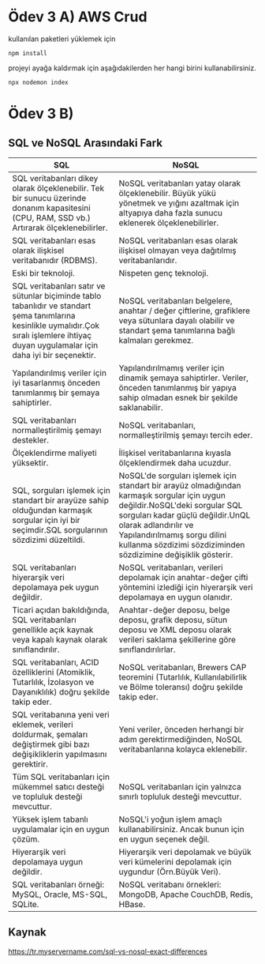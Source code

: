 # Ödev 3 A) AWS Crud

kullanılan paketleri yüklemek için
```
npm install
```
projeyi ayağa kaldırmak için aşağıdakilerden her hangi birini kullanabilirsiniz.
```
npx nodemon index
```

# Ödev 3 B)

## SQL ve NoSQL Arasındaki Fark

| SQL             | NoSQL                                                                |
| ----------------- | ------------------------------------------------------------------ |
|SQL veritabanları dikey olarak ölçeklenebilir. Tek bir sunucu üzerinde donanım kapasitesini (CPU, RAM, SSD vb.) Artırarak ölçeklenebilirler.|NoSQL veritabanları yatay olarak ölçeklenebilir. Büyük yükü yönetmek ve yığını azaltmak için altyapıya daha fazla sunucu eklenerek ölçeklenebilirler.|
|SQL veritabanları esas olarak ilişkisel veritabanıdır (RDBMS).|NoSQL veritabanları esas olarak ilişkisel olmayan veya dağıtılmış veritabanlarıdır.|
|Eski bir teknoloji.|Nispeten genç teknoloji.|
|SQL veritabanları satır ve sütunlar biçiminde tablo tabanlıdır ve standart şema tanımlarına kesinlikle uymalıdır.Çok sıralı işlemlere ihtiyaç duyan uygulamalar için daha iyi bir seçenektir.|NoSQL veritabanları belgelere, anahtar / değer çiftlerine, grafiklere veya sütunlara dayalı olabilir ve standart şema tanımlarına bağlı kalmaları gerekmez.|
|Yapılandırılmış veriler için iyi tasarlanmış önceden tanımlanmış bir şemaya sahiptirler.|Yapılandırılmamış veriler için dinamik şemaya sahiptirler. Veriler, önceden tanımlanmış bir yapıya sahip olmadan esnek bir şekilde saklanabilir.|
|SQL veritabanları normalleştirilmiş şemayı destekler.|NoSQL veritabanları, normalleştirilmiş şemayı tercih eder.|
|Ölçeklendirme maliyeti yüksektir.|İlişkisel veritabanlarına kıyasla ölçeklendirmek daha ucuzdur.|
|SQL, sorguları işlemek için standart bir arayüze sahip olduğundan karmaşık sorgular için iyi bir seçimdir.SQL sorgularının sözdizimi düzeltildi.|NoSQL'de sorguları işlemek için standart bir arayüz olmadığından karmaşık sorgular için uygun değildir.NoSQL'deki sorgular SQL sorguları kadar güçlü değildir.UnQL olarak adlandırılır ve Yapılandırılmamış sorgu dilini kullanma sözdizimi sözdiziminden sözdizimine değişiklik gösterir.|
|SQL veritabanları hiyerarşik veri depolamaya pek uygun değildir.|NoSQL veritabanları, verileri depolamak için anahtar-değer çifti yöntemini izlediği için hiyerarşik veri depolamaya en uygun olanıdır.|
|Ticari açıdan bakıldığında, SQL veritabanları genellikle açık kaynak veya kapalı kaynak olarak sınıflandırılır.|Anahtar-değer deposu, belge deposu, grafik deposu, sütun deposu ve XML deposu olarak verileri saklama şekillerine göre sınıflandırılırlar.|
|SQL veritabanları, ACID özelliklerini (Atomiklik, Tutarlılık, İzolasyon ve Dayanıklılık) doğru şekilde takip eder.|NoSQL veritabanları, Brewers CAP teoremini (Tutarlılık, Kullanılabilirlik ve Bölme toleransı) doğru şekilde takip eder.|
|SQL veritabanına yeni veri eklemek, verileri doldurmak, şemaları değiştirmek gibi bazı değişikliklerin yapılmasını gerektirir.|Yeni veriler, önceden herhangi bir adım gerektirmediğinden, NoSQL veritabanlarına kolayca eklenebilir.|
|Tüm SQL veritabanları için mükemmel satıcı desteği ve topluluk desteği mevcuttur.|NoSQL veritabanları için yalnızca sınırlı topluluk desteği mevcuttur.|
|Yüksek işlem tabanlı uygulamalar için en uygun çözüm.|NoSQL'i yoğun işlem amaçlı kullanabilirsiniz. Ancak bunun için en uygun seçenek değil.|
|Hiyerarşik veri depolamaya uygun değildir.|Hiyerarşik veri depolamak ve büyük veri kümelerini depolamak için uygundur (Örn.Büyük Veri).|
|SQL veritabanları örneği: MySQL, Oracle, MS-SQL, SQLite.|NoSQL veritabanı örnekleri: MongoDB, Apache CouchDB, Redis, HBase.|

## Kaynak
https://tr.myservername.com/sql-vs-nosql-exact-differences
